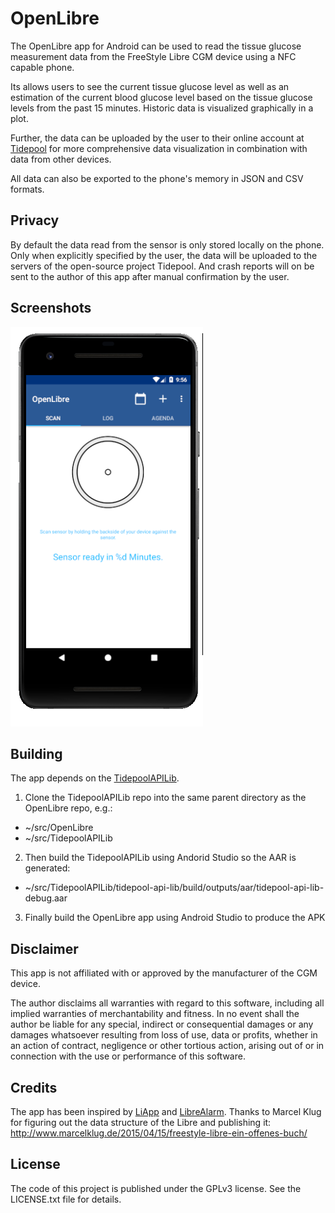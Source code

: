 # OpenLibre
The OpenLibre app for Android can be used to read the tissue glucose measurement data from the FreeStyle Libre CGM device using a NFC capable phone.

Its allows users to see the current tissue glucose level as well as an estimation of the current blood glucose level based on the tissue glucose levels from the past 15 minutes.
Historic data is visualized graphically in a plot.

Further, the data can be uploaded by the user to their online account at [Tidepool](http://tidepool.org/) for more comprehensive data visualization in combination with data from other devices.

All data can also be exported to the phone's memory in JSON and CSV formats.


## Privacy
By default the data read from the sensor is only stored locally on the phone.
Only when explicitly specified by the user, the data will be uploaded to the servers of the open-source project Tidepool.
And crash reports will on be sent to the author of this app after manual confirmation by the user.


## Screenshots
<!--
<img title="Before scanning the sensor" src="../gh-pages/screenshots/start.png?raw=true" width="200"></img> 
<img title="Showing the data after scanning the sensor" src="../gh-pages/screenshots/scan.png?raw=true" width="200"></img>
<img title="Log of previous scan data" src="../gh-pages/screenshots/log.png?raw=true" width="200"></img>
<img title="Status of the current scanned sensor" src="../gh-pages/screenshots/sensor.png?raw=true" width="200"></img>
<img title="Data export dialog" src="../gh-pages/screenshots/export.png?raw=true" width="200"></img>
<img title="Tidepool synchronization dialog" src="../gh-pages/screenshots/tidepool.png?raw=true" width="200"></img> 
-->
<img title="Main page screen shot" src="app/src/main/res/drawable/Captura.png">

## Building
The app depends on the [TidepoolAPILib](https://github.com/DorianScholz/TidepoolAPILib).

1. Clone the TidepoolAPILib repo into the same parent directory as the OpenLibre repo, e.g.:
- ~/src/OpenLibre
- ~/src/TidepoolAPILib

2. Then build the TidepoolAPILib using Andorid Studio so the AAR is generated:
- ~/src/TidepoolAPILib/tidepool-api-lib/build/outputs/aar/tidepool-api-lib-debug.aar

3. Finally build the OpenLibre app using Android Studio to produce the APK


## Disclaimer
This app is not affiliated with or approved by the manufacturer of the CGM device.

The author disclaims all warranties with regard to this software, including all implied warranties of merchantability and fitness.
In no event shall the author be liable for any special, indirect or consequential damages or any damages whatsoever resulting from loss of use, data or profits,
whether in an action of contract, negligence or other tortious action, arising out of or in connection with the use or performance of this software.

## Credits
The app has been inspired by [LiApp](https://github.com/CMKlug/Liapp) and [LibreAlarm](https://github.com/pimpimmi/LibreAlarm).
Thanks to Marcel Klug for figuring out the data structure of the Libre and publishing it: http://www.marcelklug.de/2015/04/15/freestyle-libre-ein-offenes-buch/

## License
The code of this project is published under the GPLv3 license.
See the LICENSE.txt file for details.
